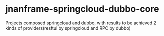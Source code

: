 # jnanframe-springcloud-dubbo-core
Projects composed springcloud and dubbo, with results to be achieved 2 kinds of providers(resftul by springcloud and RPC by dubbo)
